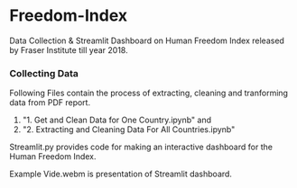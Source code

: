 # Freedom-Index
Data Collection &amp; Streamlit Dashboard on Human Freedom Index released by Fraser Institute till year 2018.

### Collecting Data

Following Files contain the process of extracting, cleaning and tranforming data from PDF report.
1. "1. Get and Clean Data for One Country.ipynb" and 
2. "2. Extracting and Cleaning Data For All Countries.ipynb"

Streamlit.py provides code for making an interactive dashboard for the Human Freedom Index.

Example Vide.webm is presentation of Streamlit dashboard.